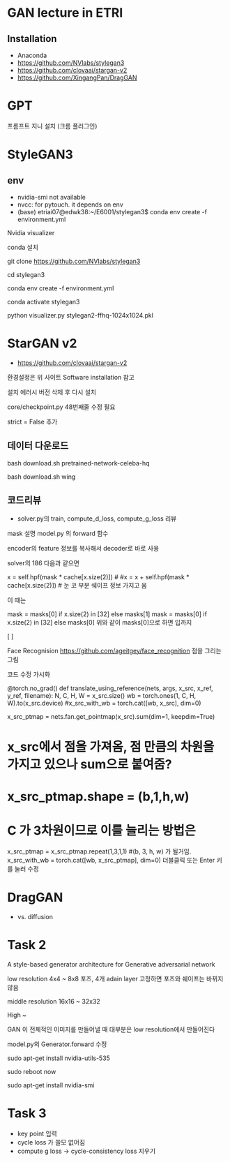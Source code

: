 # GAN lecture in ETRI
## Installation
- Anaconda
- https://github.com/NVlabs/stylegan3
- https://github.com/clovaai/stargan-v2
- https://github.com/XingangPan/DragGAN


# GPT
프롬프트 지니 설치 (크롬 플러그인)


# StyleGAN3

## env
- nvidia-smi not available
- nvcc: for pytouch. it depends on env
- (base) etriai07@edwk38:~/E6001/stylegan3$ conda env create -f environment.yml


Nvidia visualizer

conda 설치

git clone https://github.com/NVlabs/stylegan3

cd stylegan3

conda env create -f environment.yml

conda activate stylegan3

python visualizer.py stylegan2-ffhq-1024x1024.pkl


# StarGAN v2

- https://github.com/clovaai/stargan-v2

환경설정은 위 사이트 Software installation 참고

설치 에러시 버전 삭제 후 다시 설치

core/checkpoint.py 48번째줄 수정 필요

strict = False 추가

## 데이터 다운로드

bash download.sh pretrained-network-celeba-hq

bash download.sh wing

## 코드리뷰

- solver.py의 train, compute_d_loss, compute_g_loss 리뷰

mask 설명
model.py 의 forward 함수

encoder의 feature 정보를 복사해서 decoder로 바로 사용

solver의 186 다음과 같으면

x = self.hpf(mask * cache[x.size(2)]) # 
#x = x + self.hpf(mask * cache[x.size(2)]) # 
눈 코 부분 쉐이프 정보 가지고 옴

이 때는

mask = masks[0] if x.size(2) in [32] else masks[1]
mask = masks[0] if x.size(2) in [32] else masks[0]
위와 같이 masks[0]으로 하면 입까지

[ ]

Face Recognision
https://github.com/ageitgey/face_recognition
점을 그리는 그림

코드 수정
가시화

@torch.no_grad()
def translate_using_reference(nets, args, x_src, x_ref, y_ref, filename):
  N, C, H, W = x_src.size()
  wb = torch.ones(1, C, H, W).to(x_src.device)
  #x_src_with_wb = torch.cat([wb, x_src], dim=0)

  x_src_ptmap = nets.fan.get_pointmap(x_src).sum(dim=1, keepdim=True) 
  # x_src에서 점을 가져옴, 점 만큼의 차원을 가지고 있으나 sum으로 붙여줌?
  # x_src_ptmap.shape = (b,1,h,w) 
  # C 가 3차원이므로 이를 늘리는 방법은
  x_src_ptmap = x_src_ptmap.repeat(1,3,1,1) #(b, 3, h, w) 가 될거임. 
  x_src_with_wb = torch.cat([wb, x_src_ptmap], dim=0)
더블클릭 또는 Enter 키를 눌러 수정




# DragGAN

- vs. diffusion 



# Task 2
A style-based generator architecture for Generative adversarial network

low resolution 4x4 ~ 8x8 포즈, 4개 adain layer 고정하면 포즈와 쉐이프는 바뀌지 않음

middle resolution 16x16 ~ 32x32

High ~

GAN 이 전체적인 이미지를 만들어낼 때 대부분은 low resolution에서 만들어진다

model.py의 Generator.forward 수정

sudo apt-get install nvidia-utils-535

sudo reboot now

sudo apt-get install nvidia-smi


# Task 3

- key point 입력 
- cycle loss 가 쓸모 없어짐
- compute g loss -> cycle-consistency loss 지우기
